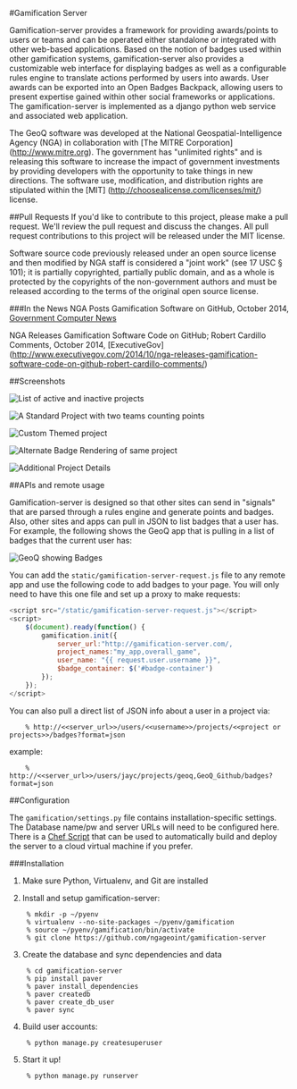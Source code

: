 #Gamification Server

Gamification-server provides a framework for providing awards/points to users or teams and can be operated either standalone or integrated with other web-based applications. Based on the notion of badges used within other gamification systems, gamification-server also provides a customizable web interface for displaying badges as well as a configurable rules engine to translate actions performed by users into awards. User awards can be exported into an Open Badges Backpack, allowing users to present expertise gained within other social frameworks or applications. The gamification-server is implemented as a django python web service and associated web application.

The GeoQ software was developed at the National Geospatial-Intelligence Agency (NGA) in collaboration with [The MITRE Corporation] (http://www.mitre.org).  The government has "unlimited rights" and is releasing this software to increase the impact of government investments by providing developers with the opportunity to take things in new directions. The software use, modification, and distribution rights are stipulated within the [MIT] (http://choosealicense.com/licenses/mit/) license.  


##Pull Requests
If you'd like to contribute to this project, please make a pull request. We'll review the pull request and discuss the changes. All pull request contributions to this project will be released under the MIT license.  

Software source code previously released under an open source license and then modified by NGA staff is considered a "joint work" (see 17 USC § 101); it is partially copyrighted, partially public domain, and as a whole is protected by the copyrights of the non-government authors and must be released according to the terms of the original open source license.

###In the News
NGA Posts Gamification Software on GitHub, October 2014, [Government Computer News](http://gcn.com/blogs/pulse/2014/10/nga-gamification.aspx)

NGA Releases Gamification Software Code on GitHub; Robert Cardillo Comments, October 2014, [ExecutiveGov]  (http://www.executivegov.com/2014/10/nga-releases-gamification-software-code-on-github-robert-cardillo-comments/)

##Screenshots

![List of active and inactive projects](https://cloud.githubusercontent.com/assets/147580/4509340/ad46fc92-4b1e-11e4-860c-8e6f4aa3faab.png)

![A Standard Project with two teams counting points](https://cloud.githubusercontent.com/assets/147580/4508998/d1df7902-4b1a-11e4-96eb-8ccfdafebd79.png)

![Custom Themed project](https://cloud.githubusercontent.com/assets/147580/4509000/d1e819fe-4b1a-11e4-991b-83a9757f6f5c.png)

![Alternate Badge Rendering of same project](https://cloud.githubusercontent.com/assets/147580/4509025/1384017a-4b1b-11e4-87fc-89108ca42cee.png)

![Additional Project Details](https://cloud.githubusercontent.com/assets/147580/4509025/1384017a-4b1b-11e4-87fc-89108ca42cee.png)


##APIs and remote usage

Gamification-server is designed so that other sites can send in "signals" that are parsed through a rules engine and generate points and badges.  Also, other sites and apps can pull in JSON to list badges that a user has. For example, the following shows the GeoQ app that is pulling in a list of badges that the current user has:

![GeoQ showing Badges](https://cloud.githubusercontent.com/assets/147580/4509025/1384017a-4b1b-11e4-87fc-89108ca42cee.png)

You can add the ``static/gamification-server-request.js`` file to any remote app and use the following code to add badges to your page. You will only need to have this one file and set up a proxy to make requests:

```javascript
<script src="/static/gamification-server-request.js"></script>
<script>
    $(document).ready(function() {
        gamification.init({
            server_url:"http://gamification-server.com/,
            project_names:"my_app,overall_game",
            user_name: "{{ request.user.username }}",
            $badge_container: $('#badge-container')
        });
    });
</script>
```

You can also pull a direct list of JSON info about a user in a project via:

        % http://<<server_url>>/users/<<username>>/projects/<<project or projects>>/badges?format=json

example:

        % http://<<server_url>>/users/jayc/projects/geoq,GeoQ_Github/badges?format=json


##Configuration

The ``gamification/settings.py`` file contains installation-specific settings. The Database name/pw and server URLs will need to be configured here.  There is a [Chef Script](https://github.com/jaycrossler/django-gamification-chef-installer) that can be used to automatically build and deploy the server to a cloud virtual machine if you prefer.


###Installation

1. Make sure Python, Virtualenv, and Git are installed

2. Install and setup gamification-server:

        % mkdir -p ~/pyenv
        % virtualenv --no-site-packages ~/pyenv/gamification
        % source ~/pyenv/gamification/bin/activate
        % git clone https://github.com/ngageoint/gamification-server

3. Create the database and sync dependencies and data

        % cd gamification-server
        % pip install paver
        % paver install_dependencies
        % paver createdb
        % paver create_db_user
        % paver sync

4. Build user accounts:

        % python manage.py createsuperuser

9. Start it up!

        % python manage.py runserver

